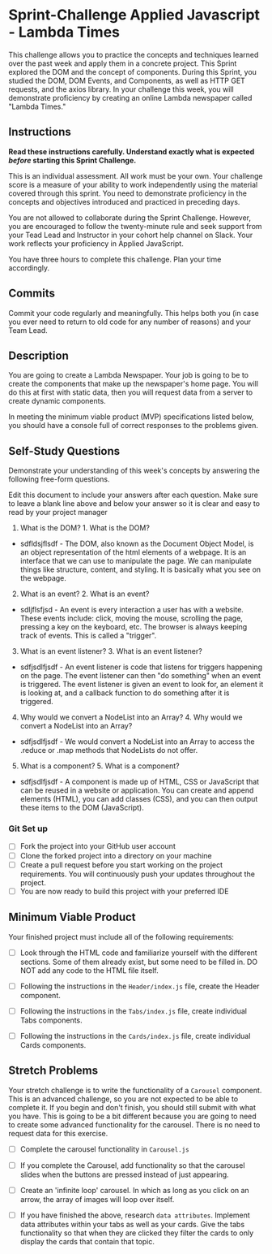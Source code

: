 # Sprint-Challenge Applied Javascript - Lambda Times

This challenge allows you to practice the concepts and techniques learned over the past week and apply them in a concrete project. This Sprint explored the DOM and the concept of components. During this Sprint, you studied the DOM, DOM Events, and Components, as well as HTTP GET requests, and the axios library. In your challenge this week, you will demonstrate proficiency by creating an online Lambda newspaper called "Lambda Times."

## Instructions

**Read these instructions carefully. Understand exactly what is expected _before_ starting this Sprint Challenge.**

This is an individual assessment. All work must be your own. Your challenge score is a measure of your ability to work independently using the material covered through this sprint. You need to demonstrate proficiency in the concepts and objectives introduced and practiced in preceding days.

You are not allowed to collaborate during the Sprint Challenge. However, you are encouraged to follow the twenty-minute rule and seek support from your Tead Lead and Instructor in your cohort help channel on Slack. Your work reflects your proficiency in Applied JavaScript.

You have three hours to complete this challenge. Plan your time accordingly.

## Commits

Commit your code regularly and meaningfully. This helps both you (in case you ever need to return to old code for any number of reasons) and your Team Lead.

## Description

You are going to create a Lambda Newspaper. Your job is going to be to create the components that make up the newspaper's home page. You will do this at first with static data, then you will request data from a server to create dynamic components.

In meeting the minimum viable product (MVP) specifications listed below, you should have a console full of correct responses to the problems given.

## Self-Study Questions

Demonstrate your understanding of this week's concepts by answering the following free-form questions.

Edit this document to include your answers after each question. Make sure to leave a blank line above and below your answer so it is clear and easy to read by your project manager


1. What is the DOM?	1. What is the DOM?
- sdfldsjflsdf	- The DOM, also known as the Document Object Model, is an object representation of the html elements of a webpage. It is an interface that we can use to manipulate the page. We can manipulate things like structure, content, and styling. It is basically what you see on the webpage.


2. What is an event?	2. What is an event?
- sdljflsfjsd 	- An event is every interaction a user has with a website. These events include: click, moving the mouse, scrolling the page, pressing a key on the keyboard, etc.  The browser is always keeping track of events. This is called a "trigger".


3. What is an event listener?	3. What is an event listener?
- sdfjsdlfjsdf	- An event listener is code that listens for triggers happening on the page. The event listener can then "do something" when an event is triggered. The event listener is given an event to look for, an element it is looking at, and a callback function to do something after it is triggered. 


4. Why would we convert a NodeList into an Array?	4. Why would we convert a NodeList into an Array?
- sdfjsdlfjsdf	- We would convert a NodeList into an Array to access the .reduce or .map methods that NodeLists do not offer. 


5. What is a component?	5. What is a component?
- sdfjsdlfjsdf	- A component is made up of HTML, CSS or JavaScript that can be reused in a website or application. You can create and append elements (HTML), you can add classes (CSS), and you can then output these items to the DOM (JavaScript).

### Git Set up

* [ ] Fork the project into your GitHub user account
* [ ] Clone the forked project into a directory on your machine
* [ ] Create a pull request before you start working on the project requirements.  You will continuously push your updates throughout the project.
* [ ] You are now ready to build this project with your preferred IDE
 
## Minimum Viable Product

Your finished project must include all of the following requirements:

* [ ] Look through the HTML code and familiarize yourself with the different sections. Some of them already exist, but some need to be filled in. DO NOT add any code to the HTML file itself.

* [ ] Following the instructions in the `Header/index.js` file, create the Header component. 

* [ ] Following the instructions in the `Tabs/index.js` file, create individual Tabs components.

* [ ] Following the instructions in the `Cards/index.js` file, create individual Cards components.

## Stretch Problems

Your stretch challenge is to write the functionality of a `Carousel` component. This is an advanced challenge, so you are not expected to be able to complete it. If you begin and don't finish, you should still submit with what you have. This is going to be a bit different because you are going to need to create some advanced functionality for the carousel. There is no need to request data for this exercise.

* [ ] Complete the carousel functionality in `Carousel.js`

* [ ] If you complete the Carousel, add functionality so that the carousel slides when the buttons are pressed instead of just appearing.

* [ ] Create an 'infinite loop' carousel. In which as long as you click on an arrow, the array of images will loop over itself.

* [ ] If you have finished the above, research `data attributes`. Implement data attributes within your tabs as well as your cards. Give the tabs functionality so that when they are clicked they filter the cards to only display the cards that contain that topic.
